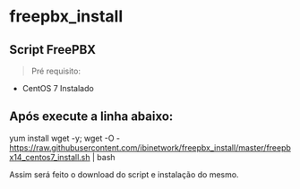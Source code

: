 # freepbx_install
## Script FreePBX

> Pré requisito: 
- CentOS 7 Instalado

## Após execute a linha abaixo:

yum install wget -y; wget -O - https://raw.githubusercontent.com/ibinetwork/freepbx_install/master/freepbx14_centos7_install.sh | bash

Assim será feito o download do script e instalação do mesmo.
